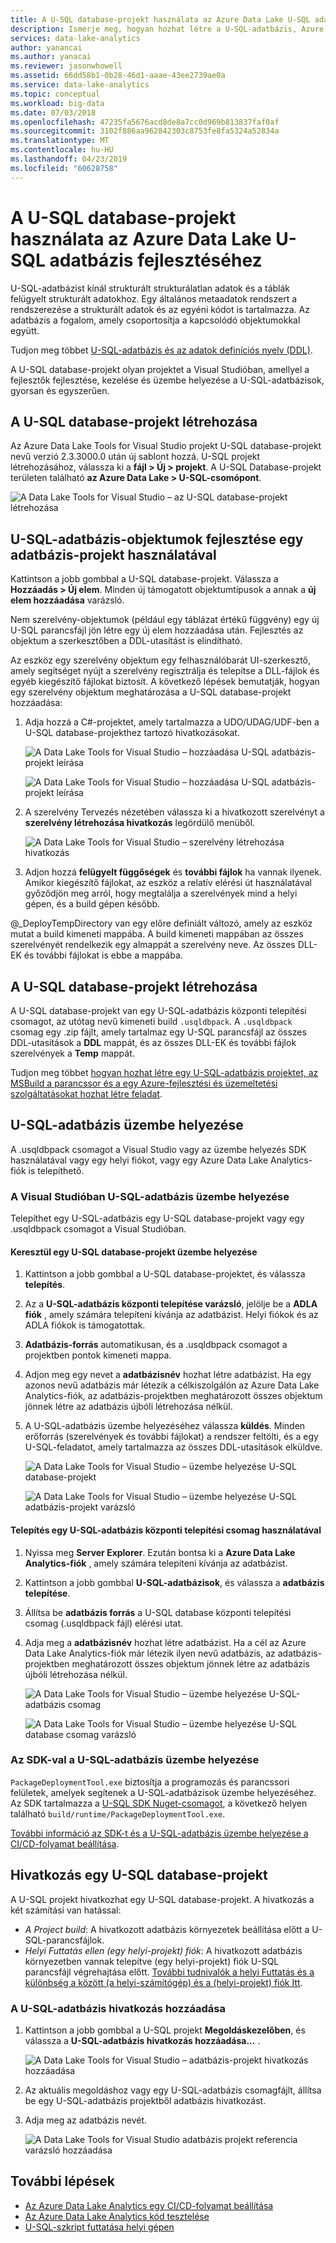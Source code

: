 ```yaml
---
title: A U-SQL database-projekt használata az Azure Data Lake U-SQL adatbázis fejlesztéséhez
description: Ismerje meg, hogyan hozhat létre a U-SQL-adatbázis, Azure Data Lake Tools for Visual Studio használatával.
services: data-lake-analytics
author: yanancai
ms.author: yanacai
ms.reviewer: jasonwhowell
ms.assetid: 66dd58b1-0b28-46d1-aaae-43ee2739ae0a
ms.service: data-lake-analytics
ms.topic: conceptual
ms.workload: big-data
ms.date: 07/03/2018
ms.openlocfilehash: 47235fa5676acd8de8a7cc0d969b813837faf0af
ms.sourcegitcommit: 3102f886aa962842303c8753fe8fa5324a52834a
ms.translationtype: MT
ms.contentlocale: hu-HU
ms.lasthandoff: 04/23/2019
ms.locfileid: "60628758"
---
```

# <a name="use-a-u-sql-database-project-to-develop-a-u-sql-database-for-azure-data-lake"></a>A U-SQL database-projekt használata az Azure Data Lake U-SQL adatbázis fejlesztéséhez

U-SQL-adatbázist kínál strukturált strukturálatlan adatok és a táblák felügyelt strukturált adatokhoz. Egy általános metaadatok rendszert a rendszerezése a strukturált adatok és az egyéni kódot is tartalmazza. Az adatbázis a fogalom, amely csoportosítja a kapcsolódó objektumokkal együtt.

Tudjon meg többet [U-SQL-adatbázis és az adatok definíciós nyelv (DDL)](/u-sql/data-definition-language-ddl-statements). 

A U-SQL database-projekt olyan projektet a Visual Studióban, amellyel a fejlesztők fejlesztése, kezelése és üzembe helyezése a U-SQL-adatbázisok, gyorsan és egyszerűen.

## <a name="create-a-u-sql-database-project"></a>A U-SQL database-projekt létrehozása

Az Azure Data Lake Tools for Visual Studio projekt U-SQL database-projekt nevű verzió 2.3.3000.0 után új sablont hozzá. U-SQL projekt létrehozásához, válassza ki a **fájl > Új > projekt**. A U-SQL Database-projekt területen található **az Azure Data Lake > U-SQL-csomópont**.

![A Data Lake Tools for Visual Studio – az U-SQL database-projekt létrehozása](./media/data-lake-analytics-data-lake-tools-develop-usql-database/data-lake-tools-create-usql-database-project-creation.png) 

## <a name="develop-u-sql-database-objects-by-using-a-database-project"></a>U-SQL-adatbázis-objektumok fejlesztése egy adatbázis-projekt használatával

Kattintson a jobb gombbal a U-SQL database-projekt. Válassza a **Hozzáadás > Új elem**. Minden új támogatott objektumtípusok a annak a **új elem hozzáadása** varázsló. 

Nem szerelvény-objektumok (például egy táblázat értékű függvény) egy új U-SQL parancsfájl jön létre egy új elem hozzáadása után. Fejlesztés az objektum a szerkesztőben a DDL-utasítást is elindítható.

Az eszköz egy szerelvény objektum egy felhasználóbarát UI-szerkesztő, amely segítséget nyújt a szerelvény regisztrálja és telepítse a DLL-fájlok és egyéb kiegészítő fájlokat biztosít. A következő lépések bemutatják, hogyan egy szerelvény objektum meghatározása a U-SQL database-projekt hozzáadása:

1.  Adja hozzá a C#-projektet, amely tartalmazza a UDO/UDAG/UDF-ben a U-SQL database-projekthez tartozó hivatkozásokat.

    ![A Data Lake Tools for Visual Studio – hozzáadása U-SQL adatbázis-projekt leírása](./media/data-lake-analytics-data-lake-tools-develop-usql-database/data-lake-tools-add-project-reference.png) 

    ![A Data Lake Tools for Visual Studio – hozzáadása U-SQL adatbázis-projekt leírása](./media/data-lake-analytics-data-lake-tools-develop-usql-database/data-lake-tools-add-project-reference-wizard.png)

2.  A szerelvény Tervezés nézetében válassza ki a hivatkozott szerelvényt a **szerelvény létrehozása hivatkozás** legördülő menüből.

    ![A Data Lake Tools for Visual Studio – szerelvény létrehozása hivatkozás](./media/data-lake-analytics-data-lake-tools-develop-usql-database/data-lake-tools-create-assembly-from-reference.png)

3.  Adjon hozzá **felügyelt függőségek** és **további fájlok** ha vannak ilyenek. Amikor kiegészítő fájlokat, az eszköz a relatív elérési út használatával győződjön meg arról, hogy megtalálja a szerelvények mind a helyi gépen, és a build gépen később. 

@_DeployTempDirectory van egy előre definiált változó, amely az eszköz mutat a build kimeneti mappába. A build kimeneti mappában az összes szerelvényét rendelkezik egy almappát a szerelvény neve. Az összes DLL-EK és további fájlokat is ebbe a mappába. 
 
## <a name="build-a-u-sql-database-project"></a>A U-SQL database-projekt létrehozása

A U-SQL database-projekt van egy U-SQL-adatbázis központi telepítési csomagot, az utótag nevű kimeneti build `.usqldbpack`. A `.usqldbpack` csomag egy .zip fájlt, amely tartalmaz egy U-SQL parancsfájl az összes DDL-utasítások a **DDL** mappát, és az összes DLL-EK és további fájlok szerelvények a **Temp** mappát.

Tudjon meg többet [hogyan hozhat létre egy U-SQL-adatbázis projektet, az MSBuild a parancssor és a egy Azure-fejlesztési és üzemeltetési szolgáltatásokat hozhat létre feladat](data-lake-analytics-cicd-overview.md).

## <a name="deploy-a-u-sql-database"></a>U-SQL-adatbázis üzembe helyezése

A .usqldbpack csomagot a Visual Studio vagy az üzembe helyezés SDK használatával vagy egy helyi fiókot, vagy egy Azure Data Lake Analytics-fiók is telepíthető. 

### <a name="deploy-a-u-sql-database-in-visual-studio"></a>A Visual Studióban U-SQL-adatbázis üzembe helyezése

Telepíthet egy U-SQL-adatbázis egy U-SQL database-projekt vagy egy .usqldbpack csomagot a Visual Studióban.

#### <a name="deploy-through-a-u-sql-database-project"></a>Keresztül egy U-SQL database-projekt üzembe helyezése

1.  Kattintson a jobb gombbal a U-SQL database-projektet, és válassza **telepítés**.
2.  Az a **U-SQL-adatbázis központi telepítése varázsló**, jelölje be a **ADLA fiók** , amely számára telepíteni kívánja az adatbázist. Helyi fiókok és az ADLA fiókok is támogatottak.
3.  **Adatbázis-forrás** automatikusan, és a .usqldbpack csomagot a projektben pontok kimeneti mappa.
4.  Adjon meg egy nevet a **adatbázisnév** hozhat létre adatbázist. Ha egy azonos nevű adatbázis már létezik a célkiszolgálón az Azure Data Lake Analytics-fiók, az adatbázis-projektben meghatározott összes objektum jönnek létre az adatbázis újbóli létrehozása nélkül.
5.  A U-SQL-adatbázis üzembe helyezéséhez válassza **küldés**. Minden erőforrás (szerelvények és további fájlokat) a rendszer feltölti, és a egy U-SQL-feladatot, amely tartalmazza az összes DDL-utasítások elküldve.

    ![A Data Lake Tools for Visual Studio – üzembe helyezése U-SQL database-projekt](./media/data-lake-analytics-data-lake-tools-develop-usql-database/data-lake-tools-deploy-usql-database-project.png)

    ![A Data Lake Tools for Visual Studio – üzembe helyezése U-SQL adatbázis-projekt varázsló](./media/data-lake-analytics-data-lake-tools-develop-usql-database/data-lake-tools-deploy-usql-database-project-wizard.png)

#### <a name="deploy-through-a-u-sql-database-deployment-package"></a>Telepítés egy U-SQL-adatbázis központi telepítési csomag használatával

1.  Nyissa meg **Server Explorer**. Ezután bontsa ki a **Azure Data Lake Analytics-fiók** , amely számára telepíteni kívánja az adatbázist.
2.  Kattintson a jobb gombbal **U-SQL-adatbázisok**, és válassza a **adatbázis telepítése**.
3.  Állítsa be **adatbázis forrás** a U-SQL database központi telepítési csomag (.usqldbpack fájl) elérési utat.
4.  Adja meg a **adatbázisnév** hozhat létre adatbázist. Ha a cél az Azure Data Lake Analytics-fiók már létezik ilyen nevű adatbázis, az adatbázis-projektben meghatározott összes objektum jönnek létre az adatbázis újbóli létrehozása nélkül.

    ![A Data Lake Tools for Visual Studio – üzembe helyezése U-SQL-adatbázis csomag](./media/data-lake-analytics-data-lake-tools-develop-usql-database/data-lake-tools-deploy-usql-database-package.png)

    ![A Data Lake Tools for Visual Studio – üzembe helyezése U-SQL database csomag varázsló](./media/data-lake-analytics-data-lake-tools-develop-usql-database/data-lake-tools-deploy-usql-database-package-wizard.png)
  
### <a name="deploy-u-sql-database-by-using-the-sdk"></a>Az SDK-val a U-SQL-adatbázis üzembe helyezése

`PackageDeploymentTool.exe` biztosítja a programozás és parancssori felületek, amelyek segítenek a U-SQL-adatbázisok üzembe helyezéséhez. Az SDK tartalmazza a [U-SQL SDK Nuget-csomagot](https://www.nuget.org/packages/Microsoft.Azure.DataLake.USQL.SDK/), a következő helyen található `build/runtime/PackageDeploymentTool.exe`.

[További információ az SDK-t és a U-SQL-adatbázis üzembe helyezése a CI/CD-folyamat beállítása](data-lake-analytics-cicd-overview.md).

## <a name="reference-a-u-sql-database-project"></a>Hivatkozás egy U-SQL database-projekt

A U-SQL projekt hivatkozhat egy U-SQL database-projekt. A hivatkozás a két számítási van hatással:

- *A Project build*: A hivatkozott adatbázis környezetek beállítása előtt a U-SQL-parancsfájlok. 
- *Helyi Futtatás ellen (egy helyi-projekt) fiók*: A hivatkozott adatbázis környezetben vannak telepítve (egy helyi-projekt) fiók U-SQL parancsfájl végrehajtása előtt. [További tudnivalók a helyi Futtatás és a különbség a között (a helyi-számítógép) és a (helyi-projekt) fiók Itt](data-lake-analytics-data-lake-tools-local-run.md).

### <a name="how-to-add-a-u-sql-database-reference"></a>A U-SQL-adatbázis hivatkozás hozzáadása

1. Kattintson a jobb gombbal a U-SQL projekt **Megoldáskezelőben**, és válassza a **U-SQL-adatbázis hivatkozás hozzáadása...** .

    ![A Data Lake Tools for Visual Studio – adatbázis-projekt hivatkozás hozzáadása](./media/data-lake-analytics-data-lake-tools-develop-usql-database/data-lake-tools-add-database-project-reference.png)

2. Az aktuális megoldáshoz vagy egy U-SQL-adatbázis csomagfájlt, állítsa be egy U-SQL-adatbázis projektből adatbázis hivatkozást.
3. Adja meg az adatbázis nevét.

    ![A Data Lake Tools for Visual Studio adatbázis projekt referencia varázsló hozzáadása](./media/data-lake-analytics-data-lake-tools-develop-usql-database/data-lake-tools-add-database-project-reference-wizard.png)

## <a name="next-steps"></a>További lépések

- [Az Azure Data Lake Analytics egy CI/CD-folyamat beállítása](data-lake-analytics-cicd-overview.md)
- [Az Azure Data Lake Analytics kód tesztelése](data-lake-analytics-cicd-test.md)
- [U-SQL-szkript futtatása helyi gépen](data-lake-analytics-data-lake-tools-local-run.md)
